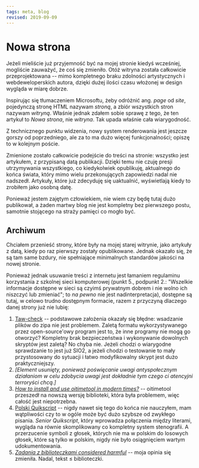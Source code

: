 ```yaml
---
tags: meta, blog
revised: 2019-09-09
---
```


# Nowa strona

Jeżeli mieliście już przyjemność być na mojej stronie kiedyś wcześniej, mogliście zauważyć, że coś się zmieniło. Otóż witryna została całkowicie przeprojektowana -- mimo kompletnego braku zdolności artystycznych i webdeweloperskich autora, dzięki dużej ilości czasu włożonej w design wygląda w miarę dobrze.

Inspirując się tłumaczeniem Microsoftu, żeby odróżnić ang. _page_ od _site_, pojedynczą stronę HTML nazywam _stroną_, a zbiór wszystkich stron nazywam _witryną_. Właśnie jednak zdałem sobie sprawę z tego, że ten artykuł to _Nowa strona_, nie _witryna_. Tak upada właśnie cała wiarygodność.

Z technicznego punktu widzenia, nowy system renderowania jest jeszcze gorszy od poprzedniego, ale za to ma dużo więcej funkcjonalności; opiszę to w kolejnym poście.

Zmienione zostało całkowicie podejście do treści na stronie: wszystko jest artykułem, z przypisaną datą publikacji. Dzięki temu nie czuję presji utrzymywania wszystkiego, co kiedykolwiek opublikuję, aktualnego do końca świata, który mimo wielu przekonujących zapowiedzi nadal nie nadszedł. Artykuły, które już zdecyduję się uaktualnić, wyświetlają kiedy to zrobiłem jako osobną datę.

Ponieważ jestem zajętym człowiekiem, nie wiem czy będę tutaj dużo publikował, a żaden martwy blog nie jest kompletny bez pierwszego postu, samotnie stojącego na straży pamięci co mogło być.

## Archiwum

Chciałem przenieść strony, które były na mojej starej witrynie, jako artykuły z datą, kiedy po raz pierwszy zostały opublikowane. Jednak okazało się, że są tam same bzdury, nie spełniające minimalnych standardów jakości na nowej stronie.

Ponieważ jednak usuwanie treści z internetu jest łamaniem regulaminu korzystania z szkolnej sieci komputerowej (punkt 5., podpunkt 2.: "Wszelkie informacje dostępne w sieci są czyimś prywatnym dobrem i nie wolno ich niszczyć lub zmieniać"; to _na pewno_ nie jest nadinterpretacja), dostępne są tutaj, w celowo trudno dostępnym formacie, razem z przyczyną dlaczego danej strony już nie lubię:

1. [Taw-check](archive/taw-check.pdf) -- podstawowe założenia okazały się błędne: wsadzanie plików do zipa nie jest problemem. Zaletą formatu wykorzystywanego przez open-source'owy program jest to, że inne programy nie mogą go otworzyć? Kompletny brak bezpieczeństwa i wykonywanie dowolnych skryptów jest zaletą? No chyba nie. Jeżeli chodzi o wiarygodne sprawdzanie to jest już SIO2, a jeżeli chodzi o testowanie to mały przystosowany do sytuacji i łatwo modyfikowalny skrypt jest dużo praktyczniejszy.
2. _[Element usunięty, ponieważ poświęcanie uwagi antyspołecznym działaniom w celu zdobycia uwagi jest dokładnie tym czego ci atencyjni terroryści chcą.]_
3. [_How to install and use oitimetool in modern times?_](archive/oitimetool.pdf) -- oitimetool przeszedł na nowszą wersję biblioteki, która była problemem, więc całość jest niepotrzebna.
4. [Polski Quikscript](archive/quikscript.pdf) -- nigdy nawet się tego do końca nie nauczyłem, mam wątpliwości czy to w ogóle może być dużo szybsze od zwykłego pisania. _Senior Quikscript_, który wprowadza połączenia między literami, wygląda na równie skomplikowany co kompletny system stenografii. A przerzucenie symboli z głosek, których nie ma w polskim do losowych głosek, które są tylko w polskim, nigdy nie było osiągnięciem wartym udokumentowania.
5. [_Zadania z biblioteczkami considered harmful_](archive/deathlib.pdf) -- moja opinia się zmieniła. Nadal, tekst ≤ biblioteczki.
